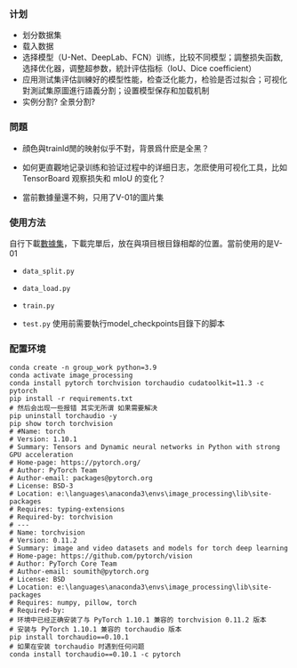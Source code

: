 ### 计划

- 划分数据集 
- 载入数据
- 选择模型（U-Net、DeepLab、FCN）训练，比较不同模型；調整损失函数,选择优化器，调整超参数，統計评估指标（IoU、Dice coefficient）
- 应用测试集评估訓練好的模型性能，检查泛化能力，检验是否过拟合；可视化對測試集原圖進行語義分割；设置模型保存和加载机制
- 实例分割? 全景分割?

### 問題

- 顔色與trainId閒的映射似乎不對，背景爲什麽是全黑？

- 如何更直觀地记录训练和验证过程中的详细日志，怎麽使用可视化工具，比如 TensorBoard 观察损失和 mIoU 的变化？

- 當前數據量還不夠，只用了V-01的圖片集

### 使用方法

自行下載[數據集](https://doi.org/10.25919/5hzc-5p73)，下載完單后，放在與項目根目錄相鄰的位置。當前使用的是V-01

- `data_split.py` 

- `data_load.py` 

- `train.py` 

- `test.py` 使用前需要執行model_checkpoints目錄下的脚本

### 配置环境

```
conda create -n group_work python=3.9
conda activate image_processing
conda install pytorch torchvision torchaudio cudatoolkit=11.3 -c pytorch
pip install -r requirements.txt
# 然后会出现一些报错 其实无所谓 如果需要解决
pip uninstall torchaudio -y
pip show torch torchvision
# #Name: torch
# Version: 1.10.1
# Summary: Tensors and Dynamic neural networks in Python with strong GPU acceleration
# Home-page: https://pytorch.org/
# Author: PyTorch Team
# Author-email: packages@pytorch.org
# License: BSD-3
# Location: e:\languages\anaconda3\envs\image_processing\lib\site-packages
# Requires: typing-extensions
# Required-by: torchvision
# ---
# Name: torchvision
# Version: 0.11.2
# Summary: image and video datasets and models for torch deep learning
# Home-page: https://github.com/pytorch/vision
# Author: PyTorch Core Team
# Author-email: soumith@pytorch.org
# License: BSD
# Location: e:\languages\anaconda3\envs\image_processing\lib\site-packages
# Requires: numpy, pillow, torch
# Required-by:
# 环境中已经正确安装了与 PyTorch 1.10.1 兼容的 torchvision 0.11.2 版本
# 安装与 PyTorch 1.10.1 兼容的 torchaudio 版本
pip install torchaudio==0.10.1 
# 如果在安装 torchaudio 时遇到任何问题
conda install torchaudio==0.10.1 -c pytorch
